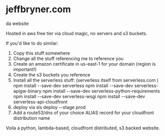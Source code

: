 # jeffbryner.com
da website

Hosted in aws free tier via cloud magic, no servers and s3 buckets. 

If you'd like to do similar:

1) Copy this stuff somewhere
2) Change all the stuff referencing me to reference you
3) Create an amazon certificate in us-east-1 for your domain (region is important!)
4) Create the s3 buckets you reference
5) Install all the serverless stuff: 
    (serverless itself from serverless.com )
    npm install --save-dev serverless
    npm install --save-dev serverless-apigw-binary
    npm install --save-dev serverless-python-requirements
    npm install --save-dev serverless-wsgi
    npm install --save-dev serverless-api-cloudfront
6) deploy via sls deploy --stage prod
7) Add a route53/dns of your choice ALIAS record for your cloudfront distribution name

Voila a python, lambda-based, cloudfront distributed, s3 backed website.